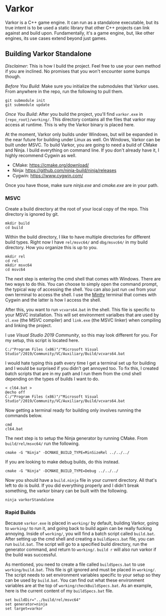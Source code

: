 # Varkor

Varkor is a C++ game engine. It can run as a standalone executable, but its true intent is to be used a static library that other C++ projects can link against and build upon. Fundamentally, it's a game engine, but, like other engines, its use cases extend beyond just games.

## Building Varkor Standalone

*Disclaimer*: This is how I build the project. Feel free to use your own method if you are inclined. No promises that you won't encounter some bumps though.

*Before You Build*: Make sure you initialize the submodules that Varkor uses. From anywhere in the repo, run the following to pull them.

```
git submodule init
git submodule update
```

*Once You Build*: After you build the project, you'll find `varkor.exe` in `{repo_root}/working/`. This directory contains all the files that varkor may access at runtime. This is why the Varkor binary is placed here.

At the moment, Varkor only builds under Windows, but will be expanded in the near future for building under Linux as well. On Windows, Varkor can be built under MSVC. To build Varkor, you are going to need a build of CMake and Ninja. I build everything on command line. If you don't already have it, I highly recommend Cygwin as well.

- CMake:  https://cmake.org/download/
- Ninja:  https://github.com/ninja-build/ninja/releases
- Cygwin: https://www.cygwin.com/

Once you have those, make sure *ninja.exe* and *cmake.exe* are in your path.

### MSVC

Create a build directory at the root of your local copy of the repo. This directory is ignored by git.

```
mkdir build
cd build
```

Within the build directory, I like to have multiple directories for different build types. Right now I have `rel/msvc64/` and `dbg/msvc64/` in my build directory. How you organize this is up to you.

```
mkdir rel
cd rel
mkdir msvc64
cd msvc64
```

The next step is entering the cmd shell that comes with Windows. There are two ways to do this. You can choose to simply open the command prompt, the typical way of accessing the shell. You can also just run `cmd` from your own terminal to access the shell. I use the [Mintty](https://mintty.github.io/) terminal that comes with Cygwin and the latter is how I access the shell.

After this, you want to run `vcvars64.bat` in the shell. This file is specific to your MSVC installation. This will set environment varialbes that are used by `cl.exe` (the MSVC compiler) and `link.exe` (the MSVC linker) when compiling and linking the project.

I use *Visual Studio 2019 Community*, so this may look different for you. For my setup, this script is located here.

```
C:/"Program Files (x86)"/"Microsoft Visual Studio"/2019/Community/VC/Auxiliary/Build/vcvars64.bat
```

I would hate typing this path every time I get a terminal set up for building and I would be surprised if you didn't get annoyed too. To fix this, I created batch scripts that are in my path and I run them from the cmd shell depending on the types of builds I want to do.

```
< cl64.bat >
@echo off
C:/"Program Files (x86)"/"Microsoft Visual Studio"/2019/Community/VC/Auxiliary/Build/vcvars64.bat
```

Now getting a terminal ready for building only involves running the commands below.

```
cmd
cl64.bat
```

The next step is to setup the Ninja generator by running CMake. From `build/rel/msvc64/` run the following.

```
cmake -G "Ninja" -DCMAKE_BUILD_TYPE=MinSizeRel ../../../
```

If you are looking to make debug builds, do this instead.

```
cmake -G "Ninja" -DCMAKE_BUILD_TYPE=Debug ../../../
```

Now you should have a `build.ninja` file in your current directory. All that's left to do is build. If you did everything properly and I didn't break something, the varkor binary can be built with the following.

```
ninja varkorStandalone
```

### Rapid Builds

Because `varkor.exe` is placed in `working/` by default, building Varkor, going to `working/` to run it, and going back to build again can be really fucking annoying. Inside of `working/`, you will find a batch script called `build.bat`. After setting up the cmd shell and creating a `buildSpecs.bat` file, you can run `build.bat`. The script will go to a specified build directory, run the generator command, and return to `working/`. `build r` will also run varkor if the build was successful.

As mentioned, you need to create a file called `buildSpecs.bat` to use `working/build.bat`. This file is git ignored and must be placed in `working/`. The script needs to set environment variables specific to your setup so they can be used by `build.bat`. You can find out what these environment variables are at the top of `working/checkBuildSpecs.bat`. As an example, here is the current content of my `buildSpecs.bat` file.

```
set buildDir="../build/rel/msvc64"
set generator=ninja
set target=varkor
```
